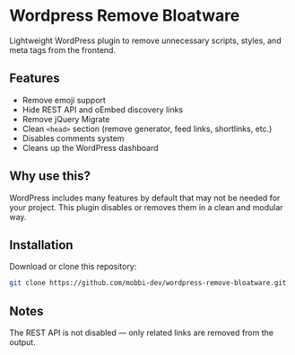 # Wordpress Remove Bloatware
Lightweight WordPress plugin to remove unnecessary scripts, styles, and meta tags from the frontend.

## Features

- Remove emoji support
- Hide REST API and oEmbed discovery links
- Remove jQuery Migrate
- Clean `<head>` section (remove generator, feed links, shortlinks, etc.)
- Disables comments system
- Cleans up the WordPress dashboard

## Why use this?

WordPress includes many features by default that may not be needed for your project. This plugin disables or removes them in a clean and modular way.

## Installation

Download or clone this repository:
   ```bash
   git clone https://github.com/mobbi-dev/wordpress-remove-bloatware.git
   ```

## Notes

The REST API is not disabled — only related links are removed from the <head> output.
